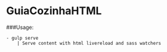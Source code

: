 # GuiaCozinhaHTML

###Usage:

    - gulp serve
        | Serve content with html livereload and sass watchers
